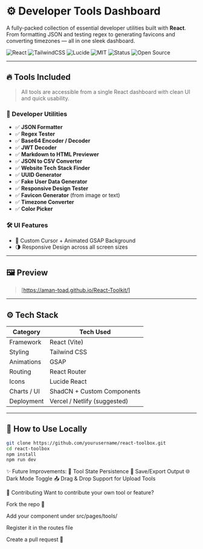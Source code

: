 # ⚙️ Developer Tools Dashboard

A fully-packed collection of essential developer utilities built with **React**. From formatting JSON and testing regex to generating favicons and converting timezones — all in one sleek dashboard.

![React](https://img.shields.io/badge/React-18-blue?logo=react)
![TailwindCSS](https://img.shields.io/badge/TailwindCSS-4.1-06b6d4?logo=tailwindcss)
![Lucide](https://img.shields.io/badge/Icons-Lucide-yellow)
![MIT](https://img.shields.io/badge/License-MIT-green)
![Status](https://img.shields.io/badge/Status-Complete-brightgreen)
![Open Source](https://img.shields.io/badge/Open--Source-💖-ff69b4)

---

## 🔥 Tools Included

> All tools are accessible from a single React dashboard with clean UI and quick usability.

### 🧰 Developer Utilities

- ✅ **JSON Formatter**
- ✅ **Regex Tester**
- ✅ **Base64 Encoder / Decoder**
- ✅ **JWT Decoder**
- ✅ **Markdown to HTML Previewer**
- ✅ **JSON to CSV Converter**
- ✅ **Website Tech Stack Finder**
- ✅ **UUID Generator**
- ✅ **Fake User Data Generator**
- ✅ **Responsive Design Tester**
- ✅ **Favicon Generator** (from image or text)
- ✅ **Timezone Converter**
- ✅ **Color Picker**

### 🛠️ UI Features
- 🎯 Custom Cursor + Animated GSAP Background
- 🌗 Responsive Design across all screen sizes

---

## 🖼️ Preview

> [https://aman-toad.github.io/React-Toolkit/]

---

## ⚙️ Tech Stack

| Category        | Tech Used                         |
|-----------------|-----------------------------------|
| Framework       | React (Vite)                      |
| Styling         | Tailwind CSS                      |
| Animations      | GSAP                              |
| Routing         | React Router                      |
| Icons           | Lucide React                      |
| Charts / UI     | ShadCN + Custom Components        |
| Deployment      | Vercel / Netlify (suggested)      |

---

## 🚧 How to Use Locally

```bash
git clone https://github.com/yourusername/react-toolbox.git
cd react-toolbox
npm install
npm run dev
```

✨ Future Improvements: 
🔄 Tool State Persistence
🧾 Save/Export Output
🌐 Dark Mode Toggle
📤 Drag & Drop Support for Upload Tools


🤝 Contributing
Want to contribute your own tool or feature?

Fork the repo 🍴

Add your component under src/pages/tools/

Register it in the routes file

Create a pull request 🚀
